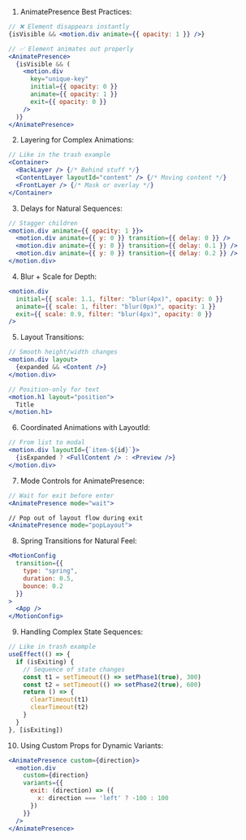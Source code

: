 1. AnimatePresence Best Practices:
```jsx
// ❌ Element disappears instantly
{isVisible && <motion.div animate={{ opacity: 1 }} />}

// ✅ Element animates out properly
<AnimatePresence>
  {isVisible && (
    <motion.div 
      key="unique-key"
      initial={{ opacity: 0 }}
      animate={{ opacity: 1 }}
      exit={{ opacity: 0 }}
    />
  )}
</AnimatePresence>
```

2. Layering for Complex Animations:
```jsx
// Like in the trash example
<Container>
  <BackLayer /> {/* Behind stuff */}
  <ContentLayer layoutId="content" /> {/* Moving content */}
  <FrontLayer /> {/* Mask or overlay */}
</Container>
```

3. Delays for Natural Sequences:
```jsx
// Stagger children
<motion.div animate={{ opacity: 1 }}>
  <motion.div animate={{ y: 0 }} transition={{ delay: 0 }} />
  <motion.div animate={{ y: 0 }} transition={{ delay: 0.1 }} />
  <motion.div animate={{ y: 0 }} transition={{ delay: 0.2 }} />
</motion.div>
```

4. Blur + Scale for Depth:
```jsx
<motion.div
  initial={{ scale: 1.1, filter: "blur(4px)", opacity: 0 }}
  animate={{ scale: 1, filter: "blur(0px)", opacity: 1 }}
  exit={{ scale: 0.9, filter: "blur(4px)", opacity: 0 }}
/>
```

5. Layout Transitions:
```jsx
// Smooth height/width changes
<motion.div layout>
  {expanded && <Content />}
</motion.div>

// Position-only for text
<motion.h1 layout="position">
  Title
</motion.h1>
```

6. Coordinated Animations with LayoutId:
```jsx
// From list to modal
<motion.div layoutId={`item-${id}`}>
  {isExpanded ? <FullContent /> : <Preview />}
</motion.div>
```

7. Mode Controls for AnimatePresence:
```jsx
// Wait for exit before enter
<AnimatePresence mode="wait">

// Pop out of layout flow during exit
<AnimatePresence mode="popLayout">
```

8. Spring Transitions for Natural Feel:
```jsx
<MotionConfig
  transition={{
    type: "spring",
    duration: 0.5,
    bounce: 0.2
  }}
>
  <App />
</MotionConfig>
```

9. Handling Complex State Sequences:
```jsx
// Like in trash example
useEffect(() => {
  if (isExiting) {
    // Sequence of state changes
    const t1 = setTimeout(() => setPhase1(true), 300)
    const t2 = setTimeout(() => setPhase2(true), 600)
    return () => {
      clearTimeout(t1)
      clearTimeout(t2)
    }
  }
}, [isExiting])
```

10. Using Custom Props for Dynamic Variants:
```jsx
<AnimatePresence custom={direction}>
  <motion.div
    custom={direction}
    variants={{
      exit: (direction) => ({
        x: direction === 'left' ? -100 : 100
      })
    }}
  />
</AnimatePresence>
```
